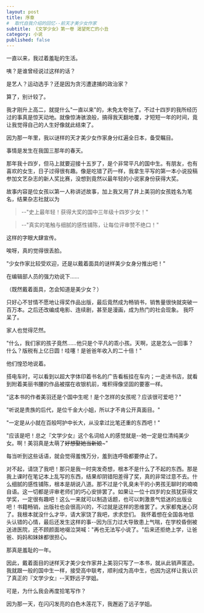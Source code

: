 ```yaml
---
layout: post
title: 序章
#  取代自我介绍的回忆--前天才美少女作家
subtitle: 《文学少女》第一卷 渴望死亡的小丑 
category: 小说
published: false
---
```



一直以来，我过着羞耻的生活。

咦？是谁曾经说过这样的话？

是艺人？运动选手？还是因为贪污遭逮捕的政治家？

算了，别计较了。

我才刚升上高二，就提什么"一直以来"的，未免太夸张了。不过十四岁的我所经历过的事真是惊天动地。就像惊涛骇浪般，搞得我天翻地覆，才短短一年的时间，竟让我觉得自己的人生好像就此结束了。

因为那一年里，我以谜样的天才美少女作家身分红遍全日本，备受瞩目。





事情是发生在我国三那年的春天。

那年我十四岁，但马上就要迎接十五岁了，是个非常平凡的国中生。有朋友，也有喜欢的女生，日子过得很有趣。像是吃错了药一样，我拿生平写的第一本小说投稿参加文艺杂志的新人奖比赛，没想到竟然以最年轻的小说家身份获得大奖。

故事内容是位女孩以第一人称讲述故事，加上我又用了井上美羽的女孩姓名为笔名，结果杂志社就以为

> --"史上最年轻！获得大奖的国中三年级十四岁少女！"

> --"真实的笔触与细腻的感性铺陈，让每位评审赞不绝口！"

这样的字眼大肆宣传。

唉呀，真的觉得很丢脸。

"少女作家比较受欢迎，还是以戴着面具的谜样美少女身分推出吧！"

在编辑部人员的强力劝说下……

（既然戴着面具，怎会知道是美少女？）

只好心不甘情不愿地让得奖作品出版，最后竟然成为畅销书，销售量很快就突破一百万本。之后还改编成电影、连续剧，甚至是漫画，成为热门的社会现象。
我吓呆了。

家人也觉得茫然。

"什么，我们家的孩子竟然……他只是个平凡的乖小孩。天啊，这是怎么一回事？什么？版税有上亿日圆！哇噻！是爸爸年收入的二十倍！"

他们惶恐地说着。

搭电车时，可以看到以超大字体印着书名的广告看板挂在车内；一走进书店，就看到附着美丽书腰的作品被摆在收银机前，堆积得像坚固的要塞一样。

"这本书的作者美羽还是个国中生呢！是个怎样的女孩呢？应该很可爱吧？"

"听说是贵族的后代，是位千金大小姐，所以才不肯公开真面目。"

"一定是从小就在百般呵护中长大，从没拿过比笔还重的东西吧！"

"应该是吧！总之『文学少女』这个名词给人的感觉就是--她一定是位清纯美少女。啊！美羽真是太萌了~~~~~~~~好想娶她当新娘~~~~~~~~~"

每当听到这些话语，就会觉得羞愧万分，羞到连呼吸都要停止了。

对不起，请饶了我吧！那只是我一时突发奇想，根本不是什么了不起的东西。那是我上课时在笔记本上乱写的东西，结果却阴错阳差得了奖，真的非常过意不去。什么细腻的感性铺陈，根本是胡说八道。那不过是个乳臭未干的小男孩无聊时的喃喃自语。这一切都是评审老师们的巧心安排罢了。如果让一位十四岁的女孩犹获得文学奖，一定很有趣吧！这么一来就可以制造话题，也可以刺激景气低迷的出版业吧！书籍畅销，出版社也会很高兴的，不过就是这样的思维罢了。大家都鬼迷心窍了。我根本就没什么才华，请大家饶了我吧，求求您们。
我怀着想在全国各地低头认错的心情，最后还发生这样的事--因为压力过大导致患上气喘，在学校昏倒被送进医院，还不顾颜面地啜泣哭喊："再也无法写小说了。"后来还拒绝上学，让爸爸、妈妈和妹妹都很担心。

那真是羞耻的一年。

因此，戴着面目的谜样天才美少女作家井上美羽只写了一本书，就从此销声匿迹。我就跟一般的国中生一样，接受高中联考，顺利成为高中生，也因为这样让我认识了真正的『文学少女』--天野远子学姐。

可是，为什么我会再度拾笔写作？

因为那一天，在闪闪发亮的白色木莲花下，我邂逅了远子学姐。